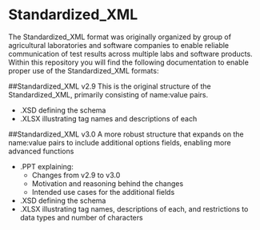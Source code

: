 # Standardized_XML
The Standardized_XML format was originally organized by group of agricultural laboratories and software companies to enable reliable communication of test results across multiple labs and software products. 
Within this repository you will find the following documentation to enable proper use of the Standardized_XML formats:

##Standardized_XML v2.9
This is the original structure of the Standardized_XML, primarily consisting of name:value pairs. 
- .XSD defining the schema
- .XLSX illustrating tag names and descriptions of each

##Standardized_XML v3.0
A more robust structure that expands on the name:value pairs to include additional options fields, enabling more advanced functions
- .PPT explaining:
  - Changes from v2.9 to v3.0
  - Motivation and reasoning behind the changes
  - Intended use cases for the additional fields
- .XSD defining the schema
- .XLSX illustrating tag names, descriptions of each, and restrictions to data types and number of characters
